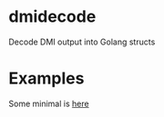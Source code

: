 # dmidecode

Decode DMI output into Golang structs 

# Examples
Some minimal is [here](https://github.com/troian/dmidecode/blob/master/example)
